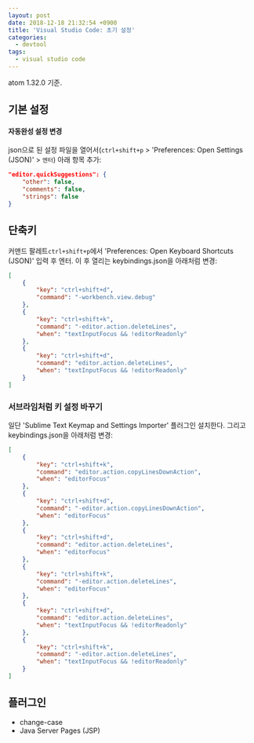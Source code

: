 ```yaml
---
layout: post
date: 2018-12-18 21:32:54 +0900
title: 'Visual Studio Code: 초기 설정'
categories:
  - devtool
tags:
  - visual studio code
---
```


atom 1.32.0 기준.

## 기본 설정

#### 자동완성 설정 변경

json으로 된 설정 파일을 열어서(`ctrl+shift+p` > 'Preferences: Open Settings (JSON)' > `엔터`) 아래 항목 추가:

```json
"editor.quickSuggestions": {
    "other": false,
    "comments": false,
    "strings": false
}
```

## 단축키

커맨드 팔레트`ctrl+shift+p`에서 'Preferences: Open Keyboard Shortcuts (JSON)' 입력 후 엔터. 이 후 열리는 keybindings.json을 아래처럼 변경:

```json
[
    {
        "key": "ctrl+shift+d",
        "command": "-workbench.view.debug"
    },
    {
        "key": "ctrl+shift+k",
        "command": "-editor.action.deleteLines",
        "when": "textInputFocus && !editorReadonly"
    },
    {
        "key": "ctrl+shift+d",
        "command": "editor.action.deleteLines",
        "when": "textInputFocus && !editorReadonly"
    }
]
```

### 서브라임처럼 키 설정 바꾸기

일단 'Sublime Text Keymap and Settings Importer' 플러그인 설치한다. 그리고 keybindings.json을 아래처럼 변경:

```json
[
    {
        "key": "ctrl+shift+k",
        "command": "editor.action.copyLinesDownAction",
        "when": "editorFocus"
    },
    {
        "key": "ctrl+shift+d",
        "command": "-editor.action.copyLinesDownAction",
        "when": "editorFocus"
    },
    {
        "key": "ctrl+shift+d",
        "command": "editor.action.deleteLines",
        "when": "editorFocus"
    },
    {
        "key": "ctrl+shift+k",
        "command": "-editor.action.deleteLines",
        "when": "editorFocus"
    },
    {
        "key": "ctrl+shift+d",
        "command": "editor.action.deleteLines",
        "when": "textInputFocus && !editorReadonly"
    },
    {
        "key": "ctrl+shift+k",
        "command": "-editor.action.deleteLines",
        "when": "textInputFocus && !editorReadonly"
    }
]
```

## 플러그인

- change-case
- Java Server Pages (JSP)
